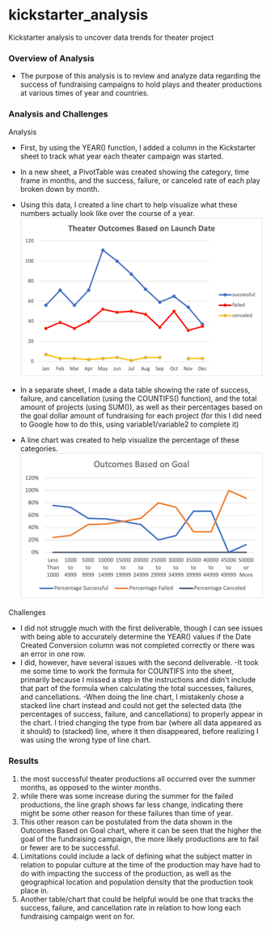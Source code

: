 # kickstarter_analysis
Kickstarter analysis to uncover data trends for theater project


### Overview of Analysis
* The purpose of this analysis is to review and analyze data regarding the success of fundraising campaigns to hold plays and theater productions at various times of year and countries.


### Analysis and Challenges

Analysis
* First, by using the YEAR() function, I added a column in the Kickstarter sheet to track what year each theater campaign was started.
* In a new sheet, a PivotTable was created showing the category, time frame in months, and the success, failure, or canceled rate of each play broken down by month.
* Using this data, I created a line chart to help visualize what these numbers actually look like over the course of a year.
![Theater_Outcomes_vs_Launch](Theater_Outcomes_vs_Launch.png)

* In a separate sheet, I made a data table showing the rate of success, failure, and cancellation (using the COUNTIFS() function), and the total amount of projects (using SUM()), as well as their percentages based on the goal dollar amount of fundraising for each project (for this I did need to Google how to do this, using variable1/variable2 to complete it)
* A line chart was created to help visualize the percentage of these categories.
![Outcomes_vs_Goals](Outcomes_vs_Goals.png)

Challenges
* I did not struggle much with the first deliverable, though I can see issues with being able to accurately determine the YEAR() values if the Date Created Conversion column was not completed correctly or there was an error in one row.
* I did, however, have several issues with the second deliverable. 
-It took me some time to work the formula for COUNTIFS into the sheet, primarily because I missed a step in the instructions and didn't include that part of the formula when calculating the total successes, failures, and cancellations.
-When doing the line chart, I mistakenly chose a stacked line chart instead and could not get the selected data (the percentages of success, failure, and cancellations) to properly appear in the chart. I tried changing the type from bar (where all data appeared as it should) to (stacked) line, where it then disappeared, before realizing I was using the wrong type of line chart.


### Results
1) the most successful theater productions all occurred over the summer months, as opposed to the winter months.
2) while there was some increase during the summer for the failed productions, the line graph shows far less change, indicating there might be some other reason for these failures than time of year.
3) This other reason can be postulated from the data shown in the Outcomes Based on Goal chart, where it can be seen that the higher the goal of the fundraising campaign, the more likely productions are to fail or fewer are to be successful.
4) Limitations could include a lack of defining what the subject matter in relation to popular culture at the time of the production may have had to do with impacting the success of the production, as well as the geographical location and population density that the production took place in.
5) Another table/chart that could be helpful would be one that tracks the success, failure, and cancellation rate in relation to how long each fundraising campaign went on for.
